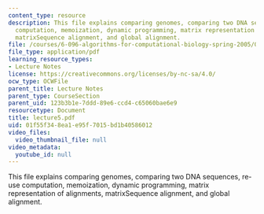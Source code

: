 ```yaml
---
content_type: resource
description: This file explains comparing genomes, comparing two DNA sequences, re-use
  computation, memoization, dynamic programming, matrix representation of alignments,
  matrixSequence alignment, and global alignment.
file: /courses/6-096-algorithms-for-computational-biology-spring-2005/01f55f348ea1e95f7015bd1b40586012_lecture5.pdf
file_type: application/pdf
learning_resource_types:
- Lecture Notes
license: https://creativecommons.org/licenses/by-nc-sa/4.0/
ocw_type: OCWFile
parent_title: Lecture Notes
parent_type: CourseSection
parent_uid: 123b3b1e-7ddd-89e6-ccd4-c65060bae6e9
resourcetype: Document
title: lecture5.pdf
uid: 01f55f34-8ea1-e95f-7015-bd1b40586012
video_files:
  video_thumbnail_file: null
video_metadata:
  youtube_id: null
---
```

This file explains comparing genomes, comparing two DNA sequences, re-use computation, memoization, dynamic programming, matrix representation of alignments, matrixSequence alignment, and global alignment.